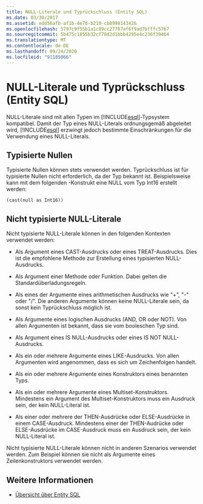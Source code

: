 ```yaml
---
title: NULL-Literale und Typrückschluss (Entity SQL)
ms.date: 03/30/2017
ms.assetid: edd56afb-af1b-4e7d-b210-cb8998143426
ms.openlocfilehash: 5797c9f55b1a1c89cc27787af6f9ad7bfffc5767
ms.sourcegitcommit: 5b475c1855b32cf78d2d1bbb4295e4c236f39464
ms.translationtype: MT
ms.contentlocale: de-DE
ms.lasthandoff: 09/24/2020
ms.locfileid: "91185066"
---
```

# <a name="null-literals-and-type-inference-entity-sql"></a>NULL-Literale und Typrückschluss (Entity SQL)

NULL-Literale sind mit allen Typen im [!INCLUDE[esql](../../../../../../includes/esql-md.md)]-Typsystem kompatibel. Damit der Typ eines NULL-Literals ordnungsgemäß abgeleitet wird, [!INCLUDE[esql](../../../../../../includes/esql-md.md)] erzwingt jedoch bestimmte Einschränkungen für die Verwendung eines NULL-Literals.  
  
## <a name="typed-nulls"></a>Typisierte Nullen  

 Typisierte Nullen können stets verwendet werden. Typrückschluss ist für typisierte Nullen nicht erforderlich, da der Typ bekannt ist. Beispielsweise kann mit dem folgenden -Konstrukt eine NULL vom Typ Int16 erstellt werden:  
  
 `(cast(null as Int16))`  
  
## <a name="free-floating-null-literals"></a>Nicht typisierte NULL-Literale  

 Nicht typisierte NULL-Literale können in den folgenden Kontexten verwendet werden:  
  
- Als Argument eines CAST-Ausdrucks oder eines TREAT-Ausdrucks. Dies ist die empfohlene Methode zur Erstellung eines typisierten NULL-Ausdrucks.  
  
- Als Argument einer Methode oder Funktion. Dabei gelten die Standardüberladungsregeln.  
  
- Als eines der Argumente eines arithmetischen Ausdrucks wie "+", "-" oder "/". Die anderen Argumente können keine NULL-Literale sein, da sonst kein Typrückschluss möglich ist.  
  
- Als Argumente eines logischen Ausdrucks (AND, OR oder NOT). Von allen Argumenten ist bekannt, dass sie vom booleschen Typ sind.  
  
- Als Argument eines IS NULL-Ausdrucks oder eines IS NOT NULL-Ausdrucks.  
  
- Als ein oder mehrere Argumente eines LIKE-Ausdrucks. Von allen Argumenten wird angenommen, dass es sich um Zeichenfolgen handelt.  
  
- Als ein oder mehrere Argumente eines Konstruktors eines benannten Typs.  
  
- Als ein oder mehrere Argumente eines Multiset-Konstruktors. Mindestens ein Argument des Multiset-Konstruktors muss ein Ausdruck sein, der kein NULL-Literal ist.  
  
- Als einer oder mehrere der THEN-Ausdrücke oder ELSE-Ausdrücke in einem CASE-Ausdruck. Mindestens einer der THEN-Audrücke oder ELSE-Ausdrücke im CASE-Ausdruck muss ein Ausdruck sein, der kein NULL-Literal ist.  
  
 Nicht typisierte NULL-Literale können nicht in anderen Szenarios verwendet werden. Zum Beispiel können sie nicht als Argumente eines Zeilenkonstruktors verwendet werden.  
  
## <a name="see-also"></a>Weitere Informationen

- [Übersicht über Entity SQL](entity-sql-overview.md)

